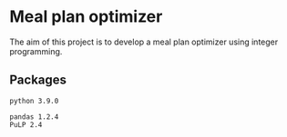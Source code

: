 # Meal plan optimizer

The aim of this project is to develop a meal plan optimizer using integer programming.

## Packages

`python 3.9.0`

`pandas 1.2.4`  
`PuLP 2.4`